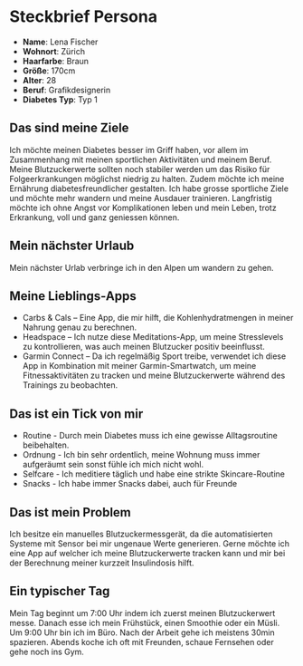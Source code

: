 # Steckbrief Persona
- **Name**: Lena Fischer
- **Wohnort**: Zürich
- **Haarfarbe**: Braun
- **Größe**: 170cm
- **Alter**: 28
- **Beruf**: Grafikdesignerin
- **Diabetes Typ**: Typ 1

## Das sind meine Ziele
Ich möchte meinen Diabetes besser im Griff haben, vor allem im Zusammenhang mit meinen sportlichen Aktivitäten und meinem Beruf. Meine Blutzuckerwerte sollten noch stabiler werden um das Risiko für Folgeerkrankungen möglichst niedrig zu halten. Zudem möchte ich meine Ernährung diabetesfreundlicher gestalten. Ich habe grosse sportliche Ziele und möchte mehr wandern und meine Ausdauer trainieren. Langfristig möchte ich ohne Angst vor Komplikationen leben und mein Leben, trotz Erkrankung, voll und ganz geniessen können.

## Mein nächster Urlaub
Mein nächster Urlab verbringe ich in den Alpen um wandern zu gehen.

## Meine Lieblings-Apps
- Carbs & Cals – Eine App, die mir hilft, die Kohlenhydratmengen in meiner Nahrung genau zu berechnen.
- Headspace – Ich nutze diese Meditations-App, um meine Stresslevels zu kontrollieren, was auch meinen Blutzucker positiv beeinflusst.
- Garmin Connect – Da ich regelmäßig Sport treibe, verwendet ich diese App in Kombination mit meiner Garmin-Smartwatch, um meine Fitnessaktivitäten zu tracken und meine Blutzuckerwerte während des Trainings zu beobachten.

## Das ist ein Tick von mir
- Routine - Durch mein Diabetes muss ich eine gewisse Alltagsroutine beibehalten.
- Ordnung - Ich bin sehr ordentlich, meine Wohnung muss immer aufgeräumt sein sonst fühle ich mich nicht wohl.
- Selfcare - Ich meditiere täglich und habe eine strikte Skincare-Routine
- Snacks - Ich habe immer Snacks dabei, auch für Freunde

## Das ist mein Problem
Ich besitze ein manuelles Blutzuckermessgerät, da die automatisierten Systeme mit Sensor bei mir ungenaue Werte generieren. Gerne möchte ich eine App auf welcher ich meine Blutzuckerwerte tracken kann und mir bei der Berechnung meiner kurzzeit Insulindosis hilft.

## Ein typischer Tag
Mein Tag beginnt um 7:00 Uhr indem ich zuerst meinen Blutzuckerwert messe. Danach esse ich mein Frühstück, einen Smoothie oder ein Müsli. Um 9:00 Uhr bin ich im Büro. Nach der Arbeit gehe ich meistens 30min spazieren. Abends koche ich oft mit Freunden, schaue Fernsehen oder gehe noch ins Gym.


